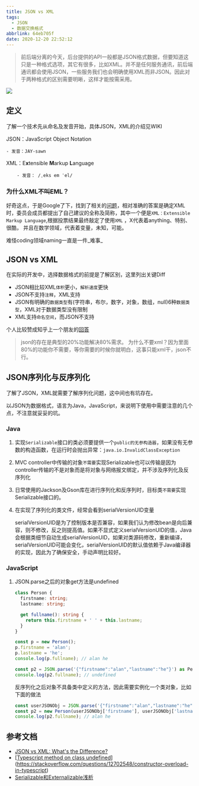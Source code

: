 ```yaml
---
title: JSON vs XML
tags:
  - JSON
  - 数据交换格式
abbrlink: 64eb705f
date: 2020-12-20 22:52:12
---
```


> 前后端分离的今天，后台提供的API一般都是JSON格式数据，但要知道这只是一种格式选项，其它有很多，比如XML。并不是任何服务通讯，前后端通讯都会使用JSON，一些服务我们也会明确使用XML而非JSON。因此对于两种格式的区别需要明晰，这样才能按需采用。

![](https://static.1991421.cn/2020/2020-12-21-220255.jpeg)

## 定义

了解一个技术先从命名及发音开始，具体JSON，XML的介绍见WIKI

JSON：JavaScript Object Notation

	- 发音：JAY-sawn

XML：E**x**tensible **M**arkup **L**anguage

		- 发音： /ˌeks em ˈel/

### 为什么XML不叫EML？

好奇这点，于是Google了下，找到了相关的[问题](https://softwareengineering.stackexchange.com/questions/88405/why-is-xml-not-called-eml)，相对准确的答案是确定XML时，委员会成员都提出了自己建议的全称及简称，其中一个便是`XML：Extensible Markup Language`,根据投票结果最终敲定了使用`XML` ，X代表着anything、特别、很酷， 并且在数学领域，代表着变量，未知，可能。

难怪coding领域naming一直是一件_难事_

## JSON vs XML

在实际的开发中，选择数据格式的前提是了解区别，这里列出关键Diff

- JSON相比较XML`体积`更小，`解析速度`更快
- JSON不支持`注释`，XML支持
- JSON有明确的`数据类型`有(字符串，布尔，数字，对象，数组，null)6种`数据类型`，XML对于数据类型没有限制
- XML支持`命名空间`，而JSON不支持

个人比较赞成知乎上一个朋友的[回答](https://www.zhihu.com/question/25636060)

> json的存在是典型的20%功能解决80%需求。
> 为什么不要xml？因为里面80%的功能你不需要，等你需要的时候你就明白，这事只能xml干，json不行。



## JSON序列化与反序列化

了解了JSON，XML就需要了解序列化问题，这中间也有坑存在。

以JSON为数据格式，语言为Java，JavaScript，来说明下使用中需要注意的几个点，不注意就妥妥的坑。

### Java

1. 实现`Serializable`接口的类必须要提供一个`public的无参构造器`，如果没有无参数的构造函数，在运行时会抛出异常：`java.io.InvalidClassException`

2. MVC controller中传输的对象`不需要`实现Serializable也可以传输是因为controller传输的不是对象而是将对象与网络报文绑定，并不涉及序列化及反序列化

3. 日常使用的Jackson及Gson库在进行序列化和反序列时，目标类`不需要`实现Serializable接口的。

4. 在实现了序列化的类文件，经常会看到serialVersionUID变量

   serialVersionUID是为了控制版本是否兼容，如果我们认为修改bean是向后兼容，则不修改，反之则提高值。如果不显式定义serialVersionUID的值，Java会根据类细节自动生成serialVersionUID，如果对类源码修改，重新编译，serialVersionUID可能会变化，serialVersionUID的默认值依赖于Java编译器的实现，因此为了确保安全，手动声明比较好。

### JavaScript

1. JSON.parse之后的对象get方法是undefined

   

   ```typescript
   class Person {
     firstname: string;
     lastname: string;
   
     get fullname(): string {
       return this.firstname + ' ' + this.lastname;
     }
   }
   
   const p = new Person();
   p.firstname = 'alan';
   p.lastname = 'he';
   console.log(p.fullname); // alan he
   
   const p2 = JSON.parse('{"firstname":"alan","lastname":"he"}') as Person;
   console.log(p2.fullname); // undefined
   ```

   反序列化之后对象不具备类中定义的方法，因此需要实例化一个类对象，比如下面的做法

   ```typescript
   const userJSONObj = JSON.parse('{"firstname":"alan","lastname":"he"}');
   const p2 = new Person(userJSONObj['firstname'], userJSONObj['lastname']);
   console.log(p2.fullname); // alan he
   ```



## 参考文档

- [JSON vs XML: What's the Difference?](https://www.guru99.com/json-vs-xml-difference.html)
- [[Typescript method on class undefined](https://stackoverflow.com/questions/43367692/typescript-method-on-class-undefined)](https://stackoverflow.com/questions/12702548/constructor-overload-in-typescript)
- [Serializable和Externalizable浅析](https://my.oschina.net/wangmengjun/blog/1588096)

